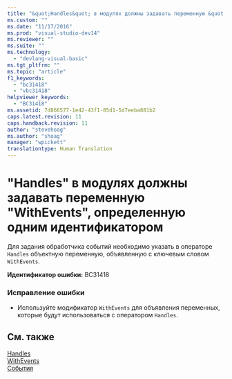 ```yaml
---
title: "&quot;Handles&quot; в модулях должны задавать переменную &quot;WithEvents&quot;, определенную одним идентификатором | Microsoft Docs"
ms.custom: ""
ms.date: "11/17/2016"
ms.prod: "visual-studio-dev14"
ms.reviewer: ""
ms.suite: ""
ms.technology: 
  - "devlang-visual-basic"
ms.tgt_pltfrm: ""
ms.topic: "article"
f1_keywords: 
  - "bc31418"
  - "vbc31418"
helpviewer_keywords: 
  - "BC31418"
ms.assetid: 7d866577-1e42-43f1-85d1-5d7eeba881b2
caps.latest.revision: 11
caps.handback.revision: 11
author: "stevehoag"
ms.author: "shoag"
manager: "wpickett"
translationtype: Human Translation
---
```

# &quot;Handles&quot; в модулях должны задавать переменную &quot;WithEvents&quot;, определенную одним идентификатором
Для задания обработчика событий необходимо указать в операторе `Handles` объектную переменную, объявленную с ключевым словом `WithEvents`.  
  
 **Идентификатор ошибки:** BC31418  
  
### Исправление ошибки  
  
-   Используйте модификатор `WithEvents` для объявления переменных, которые будут использоваться с оператором `Handles`.  
  
## См. также  
 [Handles](../../visual-basic/language-reference/statements/handles-clause.md)   
 [WithEvents](../../visual-basic/language-reference/modifiers/withevents.md)   
 [События](../../visual-basic/programming-guide/language-features/events/events.md)